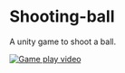 # Shooting-ball
A unity game to shoot a ball.

[![Game play video](https://img.youtube.com/vi/SeAlzzOviHA/0.jpg)](https://www.youtube.com/watch?v=SeAlzzOviHA)
